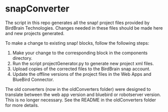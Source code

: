 # snapConverter

The script in this repo generates all the snap! project files provided by BirdBrain
Technologies. Changes needed in these files should be made here and new projects
generated.

To make a change to existing snap! blocks, follow the following steps:
1. Make your change to the corresponding block in the components directory.
2. Run the script projectGenerator.py to generate new project xml files.
3. Upload copies of the corrected files to the BirdBrain snap account.
4. Update the offline versions of the project files in the Web Apps and BlueBird
Connector.



The old converters (now in the oldConverters folder) were designed to translate
between the web app version and bluebird or robotserver version. This is no longer
necessary. See the README in the oldConverters folder for more details.
